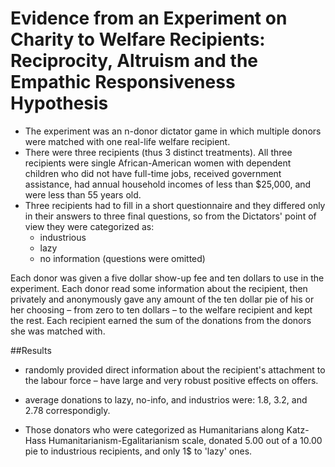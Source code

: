 # Evidence from an Experiment on Charity to Welfare Recipients: Reciprocity, Altruism and the Empathic Responsiveness Hypothesis 

* The experiment was an n-donor dictator game in which multiple donors were matched with one real-life welfare recipient.
* There were three recipients (thus 3 distinct treatments). All three recipients were single African-American women with dependent children who did not have full-time jobs, received government assistance, had annual household incomes of less than $25,000, and were less than 55 years old. 
* Three recipients had to fill in a short questionnaire and they differed only in their answers to three final questions, so from the Dictators' point of view they were categorized as:
    * industrious
    * lazy
    * no information (questions were omitted)

Each donor was given a five dollar show-up fee and ten dollars to use in the experiment. Each donor read some information about the recipient, then privately and anonymously gave any amount of the ten dollar pie of his or her choosing – from zero to ten dollars – to the welfare recipient and kept the rest. Each recipient earned the sum of the donations from the donors she was matched with.

##Results
* randomly provided direct information about the recipient's attachment to the labour force – have large and very robust positive effects on offers.

* average donations to lazy, no-info, and industrios were: 1.8, 	3.2, and 	2.78 correspondigly.
* Those donators who were categorized as Humanitarians along  Katz-Hass Humanitarianism-Egalitarianism scale, donated  5.00  out of a 10.00  pie  to  industrious  recipients, and only 1$  to  'lazy'  ones.
